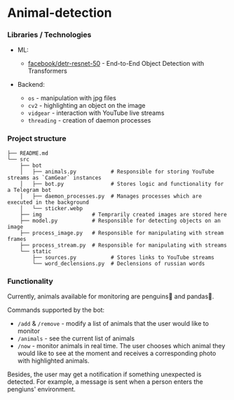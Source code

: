 # Animal-detection

### Libraries / Technologies

- ML:
  - [facebook/detr-resnet-50](https://huggingface.co/facebook/detr-resnet-50) - End-to-End Object Detection with Transformers

- Backend:
  - `os` - manipulation with jpg files
  - `cv2` - highlighting an object on the image
  - `vidgear` - interaction with YouTube live streams
  - `threading` - creation of daemon processes


### Project structure
```
├── README.md
└── src
    ├── bot
    │   ├── animals.py           # Responsible for storing YouTube streams as `CamGear` instances
    │   ├── bot.py               # Stores logic and functionality for a Telegram bot           
    │   ├── daemon_processes.py  # Manages processes which are executed in the background
    │   └── sticker.webp
    ├── img                # Temprarily created images are stored here
    ├── model.py           # Responsible for detecting objects on an image
    ├── process_image.py   # Responsible for manipulating with stream frames
    ├── process_stream.py  # Responsible for manipulating with streams
    └── static
        ├── sources.py           # Stores links to YouTube streams
        └── word_declensions.py  # Declensions of russian words
```


### Functionality

Currently, animals available for monitoring are penguins🐧 and pandas🐼. 

Commands supported by the bot:
- `/add` & `/remove` - modify a list of animals that the user would like to monitor
- `/animals` - see the current list of animals
- `/now` - monitor animals in real time. The user chooses which animal they would like to see at the moment and receives a corresponding photo with highlighted animals.

Besides, the user may get a notification if something unexpected is detected. For example, a message is sent when a person enters the pengiuns' environment.
